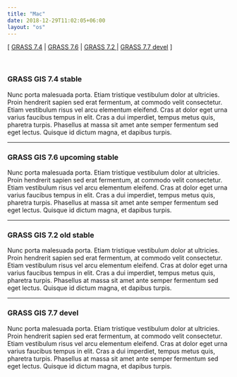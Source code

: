 ```yaml
---
title: "Mac"
date: 2018-12-29T11:02:05+06:00
layout: "os"
---
```


  
[ [GRASS 7.4](#GRASS-GIS-7.4-stable) | [GRASS 7.6](#GRASS-GIS-7.6-stable) | [GRASS 7.2 ](#GRASS-GIS-7.2-stable) | [GRASS 7.7 devel](#GRASS-GIS-7.7-devel) ]

<!--more-->

<br>


### <a name="GRASS-GIS-7.4-stable"></a> GRASS GIS 7.4 stable 

Nunc porta malesuada porta. Etiam tristique vestibulum dolor at ultricies. Proin hendrerit sapien sed erat fermentum, at commodo velit consectetur. Etiam vestibulum risus vel arcu elementum eleifend. Cras at dolor eget urna varius faucibus tempus in elit. Cras a dui imperdiet, tempus metus quis, pharetra turpis. Phasellus at massa sit amet ante semper fermentum sed eget lectus. Quisque id dictum magna, et dapibus turpis.

<hr>

### <a name="GRASS-GIS-7.6-stable"></a> GRASS GIS 7.6 upcoming stable 

Nunc porta malesuada porta. Etiam tristique vestibulum dolor at ultricies. Proin hendrerit sapien sed erat fermentum, at commodo velit consectetur. Etiam vestibulum risus vel arcu elementum eleifend. Cras at dolor eget urna varius faucibus tempus in elit. Cras a dui imperdiet, tempus metus quis, pharetra turpis. Phasellus at massa sit amet ante semper fermentum sed eget lectus. Quisque id dictum magna, et dapibus turpis.

<hr>

### <a name="GRASS-GIS-7.3-stable"></a> GRASS GIS 7.2 old stable 

Nunc porta malesuada porta. Etiam tristique vestibulum dolor at ultricies. Proin hendrerit sapien sed erat fermentum, at commodo velit consectetur. Etiam vestibulum risus vel arcu elementum eleifend. Cras at dolor eget urna varius faucibus tempus in elit. Cras a dui imperdiet, tempus metus quis, pharetra turpis. Phasellus at massa sit amet ante semper fermentum sed eget lectus. Quisque id dictum magna, et dapibus turpis.

<hr>

### <a name="GRASS-GIS-7.7-deve"></a> GRASS GIS 7.7 devel

Nunc porta malesuada porta. Etiam tristique vestibulum dolor at ultricies. Proin hendrerit sapien sed erat fermentum, at commodo velit consectetur. Etiam vestibulum risus vel arcu elementum eleifend. Cras at dolor eget urna varius faucibus tempus in elit. Cras a dui imperdiet, tempus metus quis, pharetra turpis. Phasellus at massa sit amet ante semper fermentum sed eget lectus. Quisque id dictum magna, et dapibus turpis.


